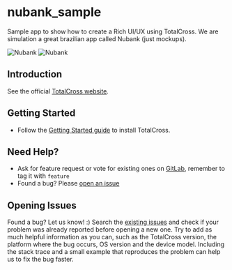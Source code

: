 # nubank_sample
Sample app to show how to create a Rich UI/UX using TotalCross. We are simulation a great brazilian app called Nubank (just mockups).

![Nubank](https://github.com/TotalCross/nubank_sample/blob/master/Comparative%20Images/tela-04-nubank.png)
![Nubank](https://github.com/TotalCross/nubank_sample/blob/master/Comparative%20Images/tela-03-nubank-.png)

## Introduction

See the official [TotalCross website](http://www.totalcross.com).

## Getting Started

- Follow the [Getting Started guide](https://totalcross.com/documentation/en/api/en/gettingstarted/index.html) to install TotalCross.

## Need Help?

- Ask for feature request or vote for existing ones on [GitLab](https://gitlab.com/totalcross/TotalCross/issues), remember to tag it with `feature`
- Found a bug? Please [open an issue](#opening-issues)



## Opening Issues

Found a bug? Let us know! :)
Search the [existing issues](https://gitlab.com/totalcross/TotalCross/issues) and check if your problem was already reported before opening a new one. Try to add as much helpful information as you can, such as the TotalCross version, the platform where the bug occurs, OS version and the device model. Including the stack trace and a small example that reproduces the problem can help us to fix the bug faster.
